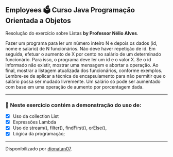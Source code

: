 <h2>
Employees 🗳️ Curso Java Programação Orientada a Objetos
</h2>

<p>Resolução do exercício sobre Listas <strong>by Professor Nélio Alves</strong>.
</strong> 

<p>Fazer um programa para ler um número inteiro N e depois os dados (id, nome e salario) de
N funcionários. Não deve haver repetição de id.
Em seguida, efetuar o aumento de X por cento no salário de um determinado funcionário.
Para isso, o programa deve ler um id e o valor X. Se o id informado não existir, mostrar uma
mensagem e abortar a operação. Ao final, mostrar a listagem atualizada dos funcionários,
conforme exemplos.
Lembre-se de aplicar a técnica de encapsulamento para não permitir que o salário possa
ser mudado livremente. Um salário só pode ser aumentado com base em uma operação de
aumento por porcentagem dada.

<hr>

<h3>
🛑 Neste exercicio contém a demonstração do uso de:
</h3>

- [x] Uso da collection List
- [x] Expressões Lambda
- [x] Uso de stream(), filter(), findFirst(), orElse(),
- [x] Lógica da programação;

----------------------------------------------

Disponibilizado por [dionatan07](https://www.linkedin.com/in/dionatandeandrade/ "LinkedIn").
